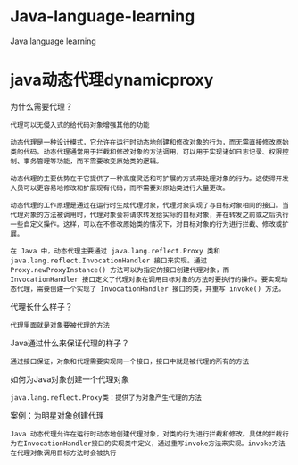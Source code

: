 # Java-language-learning
Java language learning

# java动态代理dynamicproxy
为什么需要代理？

    代理可以无侵入式的给代码对象增强其他的功能

    动态代理是一种设计模式，它允许在运行时动态地创建和修改对象的行为，而无需直接修改原始类的代码。动态代理通常用于拦截和修改对象的方法调用，可以用于实现诸如日志记录、权限控制、事务管理等功能，而不需要改变原始类的逻辑。

    动态代理的主要优势在于它提供了一种高度灵活和可扩展的方式来处理对象的行为。这使得开发人员可以更容易地修改和扩展现有代码，而不需要对原始类进行大量更改。

    动态代理的工作原理是通过在运行时生成代理对象，代理对象实现了与目标对象相同的接口。当代理对象的方法被调用时，代理对象会将请求转发给实际的目标对象，并在转发之前或之后执行一些自定义操作。这样，可以在不修改原始类的情况下，对目标对象的行为进行拦截、修改或扩展。

    在 Java 中，动态代理主要通过 java.lang.reflect.Proxy 类和 java.lang.reflect.InvocationHandler 接口来实现。通过 Proxy.newProxyInstance() 方法可以为指定的接口创建代理对象，而 InvocationHandler 接口定义了代理对象在调用目标对象的方法时要执行的操作。要实现动态代理，需要创建一个实现了 InvocationHandler 接口的类，并重写 invoke() 方法。

代理长什么样子？

    代理里面就是对象要被代理的方法

Java通过什么来保证代理的样子？

    通过接口保证，对象和代理需要实现同一个接口，接口中就是被代理的所有的方法

如何为Java对象创建一个代理对象

    java.lang.reflect.Proxy类：提供了为对象产生代理的方法

案例：为明星对象创建代理

    Java 动态代理允许在运行时动态地创建代理对象，对类的行为进行拦截和修改。具体的拦截行为在InvocationHandler接口的实现类中定义，通过重写invoke方法来实现。invoke方法在代理对象调用目标方法时会被执行